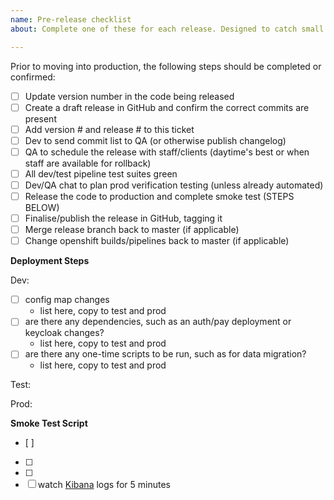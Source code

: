 ```yaml
---
name: Pre-release checklist
about: Complete one of these for each release. Designed to catch small mistakes and increase repeat-ability of our process.

---
```


Prior to moving into production, the following steps should be completed or confirmed:
- [ ] Update version number in the code being released
- [ ] Create a draft release in GitHub and confirm the correct commits are present
- [ ] Add version # and release # to this ticket
- [ ] Dev to send commit list to QA (or otherwise publish changelog)
- [ ] QA to schedule the release with staff/clients (daytime's best or when staff are available for rollback)
- [ ] All dev/test pipeline test suites green
- [ ] Dev/QA chat to plan prod verification testing (unless already automated)
- [ ] Release the code to production and complete smoke test (STEPS BELOW)
- [ ] Finalise/publish the release in GitHub, tagging it
- [ ] Merge release branch back to master (if applicable)
- [ ] Change openshift builds/pipelines back to master (if applicable)

**Deployment Steps**

Dev:
- [ ] config map changes
  - list here, copy to test and prod
- [ ] are there any dependencies, such as an auth/pay deployment or keycloak changes?
  - list here, copy to test and prod
- [ ] are there any one-time scripts to be run, such as for data migration? 
  - list here, copy to test and prod

Test:

Prod:

**Smoke Test Script**
- [ ] 
- [ ] 
- [ ] 
- [ ] watch [Kibana](https://kibana.pathfinder.gov.bc.ca/) logs for 5 minutes
